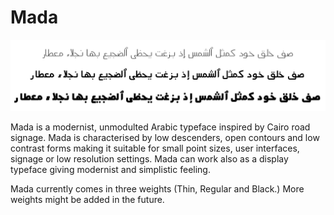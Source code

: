 Mada
====

![Sample](documentation/sample.png)

Mada is a modernist, unmodulted Arabic typeface inspired by Cairo road signage.
Mada is characterised by low descenders, open contours and low contrast forms making it suitable for small point sizes, user interfaces, signage or low resolution settings. 
Mada can work also as a display typeface giving modernist and simplistic feeling.

Mada currently comes in three weights (Thin, Regular and Black.) 
More weights might be added in the future.
